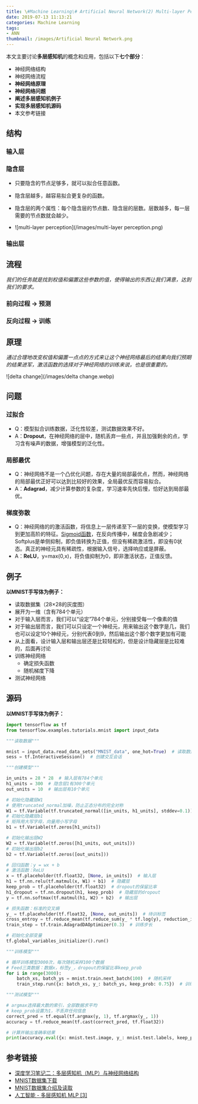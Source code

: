 ```yaml
---
title: \#Machine Learning\# Artificial Neural Network(2) Multi-layer Perception(MLP)
date: 2019-07-13 11:13:21
categories: Machine Learning
tags:
- ANN
thumbnail: /images/Artificial Neural Network.png
---
```




本文主要讨论**多层感知机**的概念和应用，包括以下**七个部分**：

- 神经网络结构
- 神经网络流程
- **神经网络原理**
- **神经网络问题**
- **阐述多层感知机例子**
- **实现多层感知机源码**
- 本文参考链接



<!-- more -->



## 结构

### 输入层

### 隐含层

- 只要隐含的节点足够多，就可以拟合任意函数。
- 隐含层越多，越容易拟合更复杂的函数。
- 隐含层的两个属性：每个隐含层的节点数、隐含层的层数。层数越多，每一层需要的节点数就会越少。

- ![multi-layer perception](/images/multi-layer perception.png)

### 输出层

## 流程

*我们的任务就是找到权值和偏置这些参数的值，使得输出的东西让我们满意，达到我们的要求。*

### 前向过程 -> 预测

### 反向过程 -> 训练

## 原理

*通过合理地改变权值和偏置一点点的方式来让这个神经网络最后的结果向我们预期的结果进军，激活函数的选择对于神经网络的训练来说，也是很重要的。*

![delta change](/images/delta change.webp)

## 问题

### 过拟合

- Q：模型拟合训练数据，泛化性较差，测试数据效果不好。
- A：**Dropout**，在神经网络的层中，随机丢弃一些点，并且加强剩余的点，学习含有噪声的数据，增强模型的泛化性。

### 局部最优

- Q：神经网络不是一个凸优化问题，存在大量的局部最优点，然而，神经网络的局部最优正好可以达到比较好的效果，全局最优反而容易拟合。
- A：**Adagrad**，减少计算参数的复杂度，学习速率先快后慢，恰好达到局部最优。

### 梯度弥散

- Q：神经网络的的激活函数，将信息上一层传递至下一层的变换，使模型学习到更加高阶的特征。[Sigmoid函数](https://www.jianshu.com/p/4528da002c43)，在反向传播中，梯度会急剧减少；Softplus是单侧抑制，即负值转换为正值，但没有稀疏激活性，即没有0状态。真正的神经元具有稀疏性，根据输入信号，选择响应或是屏蔽。
- A：**ReLU**，y=max(0,x)，将负值抑制为0，即非激活状态，正值反馈。

## 例子

**以MNIST手写体为例子：**

- 读取数据集（28×28的灰度图）
- 展开为一维（含有784个单元）
- 对于输入层而言，我们可以“设定”784个单元，分别接受每一个像素的值
- 对于输出层而言，我们可以只设定一个神经元，用来输出这个数字是几，我们也可以设定10个神经元，分别代表0到9，然后输出这个那个数字更加有可能
- 从上面看，设计输入层和输出层还是比较轻松的，但是设计隐藏层是比较难的，后面再讨论
- 训练神经网络
  - 确定损失函数
  - 随机梯度下降
- 测试神经网络

## 源码

**以MNIST手写体为例子：**

```python
import tensorflow as tf
from tensorflow.examples.tutorials.mnist import input_data

"""读取数据"""

mnist = input_data.read_data_sets("MNIST_data", one_hot=True)  # 读取数据集
sess = tf.InteractiveSession()  # 创建交互会话

"""创建模型"""

in_units = 28 * 28  # 输入层有784个单元
h1_units = 300  # 隐含层1有300个单元
out_units = 10  # 输出层有10个单元

# 初始化隐藏层W1
# 使用truncated_normal加噪，防止正态分布的完全对称
W1 = tf.Variable(tf.truncated_normal([in_units, h1_units], stddev=0.1))
# 初始化隐藏层b1
# 矩阵用大写字母，向量用小写字母
b1 = tf.Variable(tf.zeros[h1_units])

# 初始化输出层W2
W2 = tf.Variable(tf.zeros([h1_units, out_units]))
# 初始化输出层b2
b2 = tf.Variable(tf.zeros([out_units]))

# 回归函数：y = wx + b
# 激活函数：ReLU
x = tf.placeholder(tf.float32, [None, in_units])  # 输入层
h1 = tf.nn.relu(tf.matmul(x, W1) + b1)  # 隐藏层
keep_prob = tf.placeholder(tf.float32)  # dropout的保留比率
h1_dropout = tf.nn.dropout(h1, keep_prob)  # 隐藏层的dropout
y = tf.nn.softmax(tf.matmul(h1, W2) + b2)  # 输出层

# 损失函数：标准的交叉熵
y_ = tf.placeholder(tf.float32, [None, out_units])  # 待训标签
cross_entroy = tf.reduce_mean(tf.reduce_sum(y_ * tf.log(y), reduction_indices=[1]))  # 交叉熵
train_step = tf.train.AdagradDAOptimizer(0.3)  # 训练步长

# 初始化全部变量
tf.global_variables_initializer().run()

"""训练模型"""

# 循环训练模型3000次，每次随机采样100个数据
# Feed三类数据：数据x，标签y_，dropout的保留比率keep_prob
for i in range(3000):
    batch_xs, batch_ys = mnist.train.next_batch(100)  # 随机采样
    train_step.run({x: batch_xs, y_: batch_ys, keep_prob: 0.75})  # 训练数据

"""测试模型"""

# argmax选择最大数的索引，全部数据求平均
# keep_prob设置为1，不丢弃任何信息
correct_pred = tf.equal(tf.argmax(y, 1), tf.argmax(y_, 1))
accuracy = tf.reduce_mean(tf.cast(correct_pred, tf.float32))

# 计算并输出准确率结果
print(accuracy.eval({x: mnist.test.image, y_: mnist.test.labels, keep_prob: 1.0}))
```

## 参考链接

- [深度学习笔记二：多层感知机（MLP）与神经网络结构](https://www.jianshu.com/p/a088a9d8307f)
- [MNIST数据集下载](https://blog.csdn.net/lykymy/article/details/91128833)
- [MNIST数据集介绍及读取](https://www.jianshu.com/p/d282bce1a999)
- [人工智能 - 多层感知机 MLP [3]](https://www.jianshu.com/p/ac5c1d83dc71)